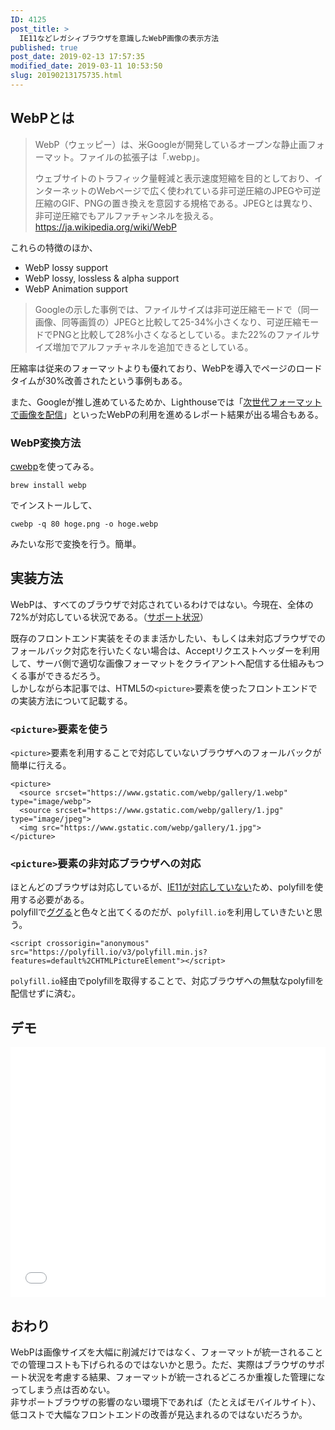 ```yaml
---
ID: 4125
post_title: >
  IE11などレガシィブラウザを意識したWebP画像の表示方法
published: true
post_date: 2019-02-13 17:57:35
modified_date: 2019-03-11 10:53:50
slug: 20190213175735.html
---
```

<h2>WebPとは</h2>
<blockquote><p>
  WebP（ウェッピー）は、米Googleが開発しているオープンな静止画フォーマット。ファイルの拡張子は「.webp」。</p>
<p>  ウェブサイトのトラフィック量軽減と表示速度短縮を目的としており、インターネットのWebページで広く使われている非可逆圧縮のJPEGや可逆圧縮のGIF、PNGの置き換えを意図する規格である。JPEGとは異なり、非可逆圧縮でもアルファチャンネルを扱える。<br />
  <a href="https://ja.wikipedia.org/wiki/WebP">https://ja.wikipedia.org/wiki/WebP</a>
</p></blockquote>
<p>これらの特徴のほか、</p>
<ul>
<li>WebP lossy support</li>
<li>WebP lossy, lossless &amp; alpha support</li>
<li>WebP Animation support</li>
</ul>
<blockquote><p>
  Googleの示した事例では、ファイルサイズは非可逆圧縮モードで（同一画像、同等画質の）JPEGと比較して25-34%小さくなり、可逆圧縮モードでPNGと比較して28%小さくなるとしている。また22%のファイルサイズ増加でアルファチャネルを追加できるとしている。
</p></blockquote>
<p>圧縮率は従来のフォーマットよりも優れており、WebPを導入でページのロードタイムが30%改善されたという事例もある。</p>
<p>また、Googleが推し進めているためか、Lighthouseでは「<a href="https://developers.google.com/web/tools/lighthouse/audits/webp">次世代フォーマットで画像を配信</a>」といったWebPの利用を進めるレポート結果が出る場合もある。</p>
<h3>WebP変換方法</h3>
<p><a href="https://developers.google.com/speed/webp/docs/cwebp">cwebp</a>を使ってみる。</p>
<pre><code>brew install webp
</code></pre>
<p>でインストールして、</p>
<pre><code>cwebp -q 80 hoge.png -o hoge.webp
</code></pre>
<p>みたいな形で変換を行う。簡単。</p>
<h2>実装方法</h2>
<p>WebPは、すべてのブラウザで対応されているわけではない。今現在、全体の72%が対応している状況である。（<a href="https://caniuse.com/#feat=webp">サポート状況</a>）</p>
<p>既存のフロントエンド実装をそのまま活かしたい、もしくは未対応ブラウザでのフォールバック対応を行いたくない場合は、Acceptリクエストヘッダーを利用して、サーバ側で適切な画像フォーマットをクライアントへ配信する仕組みもつくる事ができるだろう。<br />
しかしながら本記事では、HTML5の<code>&lt;picture&gt;</code>要素を使ったフロントエンドでの実装方法について記載する。</p>
<h3><code>&lt;picture&gt;</code>要素を使う</h3>
<p><code>&lt;picture&gt;</code>要素を利用することで対応していないブラウザへのフォールバックが簡単に行える。</p>
<pre><code class="language-html">&lt;picture&gt;
  &lt;source srcset="https://www.gstatic.com/webp/gallery/1.webp" type="image/webp"&gt;
  &lt;source srcset="https://www.gstatic.com/webp/gallery/1.jpg" type="image/jpeg"&gt; 
  &lt;img src="https://www.gstatic.com/webp/gallery/1.jpg"&gt;
&lt;/picture&gt;
</code></pre>
<h3><code>&lt;picture&gt;</code>要素の非対応ブラウザへの対応</h3>
<p>ほとんどのブラウザは対応しているが、<a href="https://caniuse.com/#feat=picture">IE11が対応していない</a>ため、polyfillを使用する必要がある。<br />
polyfillで<a href="https://www.google.com/search?q=picture+polyfill">ググる</a>と色々と出てくるのだが、<code>polyfill.io</code>を利用していきたいと思う。</p>
<pre><code class="html">&lt;script crossorigin="anonymous" src="https://polyfill.io/v3/polyfill.min.js?features=default%2CHTMLPictureElement"&gt;&lt;/script&gt;
</code></pre>
<p><code>polyfill.io</code>経由でpolyfillを取得することで、対応ブラウザへの無駄なpolyfillを配信せずに済む。</p>
<h2>デモ</h2>
<p><iframe height="400" style="width: 100%;" scrolling="no" title="Cases using WebP images" src="//codepen.io/hiro0218/embed/RvyELw/?height=265&#038;theme-id=light&#038;default-tab=result" frameborder="no" allowtransparency="true" allowfullscreen="true"><br />
  See the Pen <a href='https://codepen.io/hiro0218/pen/RvyELw/'>Cases using WebP images</a> by hiro<br />
  (<a href='https://codepen.io/hiro0218'>@hiro0218</a>) on <a href='https://codepen.io'>CodePen</a>.<br />
</iframe></p>
<h2>おわり</h2>
<p>WebPは画像サイズを大幅に削減だけではなく、フォーマットが統一されることでの管理コストも下げられるのではないかと思う。ただ、実際はブラウザのサポート状況を考慮する結果、フォーマットが統一されるどころか重複した管理になってしまう点は否めない。<br />
非サポートブラウザの影響のない環境下であれば（たとえばモバイルサイト）、低コストで大幅なフロントエンドの改善が見込まれるのではないだろうか。</p>